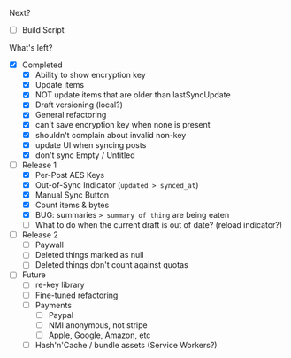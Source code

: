 Next?

- [ ] Build Script

What's left?

- [x] Completed
  - [x] Ability to show encryption key
  - [x] Update items
  - [x] NOT update items that are older than lastSyncUpdate
  - [x] Draft versioning (local?)
  - [x] General refactoring
  - [x] can't save encryption key when none is present
  - [x] shouldn't complain about invalid non-key
  - [x] update UI when syncing posts
  - [x] don't sync Empty / Untitled
- [ ] Release 1
  - [x] Per-Post AES Keys
  - [x] Out-of-Sync Indicator (`updated > synced_at`)
  - [x] Manual Sync Button
  - [x] Count items & bytes
  - [x] BUG: summaries `> summary of thing` are being eaten
  - [ ] What to do when the current draft is out of date? (reload indicator?)
- [ ] Release 2
  - [ ] Paywall
  - [ ] Deleted things marked as null
  - [ ] Deleted things don't count against quotas
- [ ] Future
  - [ ] re-key library
  - [ ] Fine-tuned refactoring
  - [ ] Payments
    - [ ] Paypal
    - [ ] NMI anonymous, not stripe
    - [ ] Apple, Google, Amazon, etc
  - [ ] Hash'n'Cache / bundle assets (Service Workers?)
